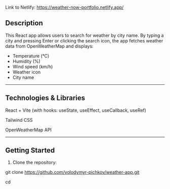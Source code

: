 Link to Netlify: <https://weather-now-portfolio.netlify.app/>

## Description

This React app allows users to search for weather by city name. By typing a city and pressing Enter or clicking the search icon, the app fetches weather data from OpenWeatherMap and displays:

- Temperature (°C)  
- Humidity (%)  
- Wind speed (km/h)  
- Weather icon  
- City name  

---

## Technologies & Libraries

React + Vite (with hooks: useState, useEffect, useCallback, useRef)

Tailwind CSS

OpenWeatherMap API

---

## Getting Started

1. Clone the repository:

git clone <https://github.com/volodymyr-pichkov/weather-app.git>

cd <weather-app>